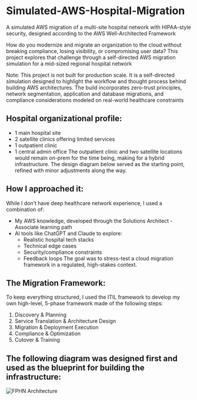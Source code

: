 # Simulated-AWS-Hospital-Migration
A simulated AWS migration of a multi-site hospital network with HIPAA-style security, designed according to the AWS Well-Architected Framework

How do you modernize and migrate an organization to the cloud without breaking compliance, losing visibility, or compromising user data? This project explores that challenge through a self-directed AWS migration simulation for a mid-sized regional hospital network


Note: This project is not built for production scale. It is a self-directed simulation designed to highlight the workflow and thought process behind building AWS architectures. The build incorporates zero-trust principles, network segmentation, application and database migrations, and compliance considerations modeled on real-world healthcare constraints

## Hospital organizational profile: 
- 1 main hospital site
- 2 satellite clinics offering limited services
- 1 outpatient clinic
- 1 central admin office
The outpatient clinic and two satellite locations would remain on-prem for the time being, making for a hybrid infrastructure. The design diagram below served as the starting point, refined with minor adjustments along the way.



## How I approached it:
While I don’t have deep healthcare network experience, I used a combination of: 
- My AWS knowledge, developed through the Solutions Architect - Associate learning path
- AI tools like ChatGPT and Claude to explore:
    * Realistic hospital tech stacks
    * Technical edge cases
    * Security/compliance constraints
    * Feedback loops
The goal was to stress-test a cloud migration framework in a regulated, high-stakes context.

## The Migration Framework: 
To keep everything structured, I used the ITIL framework to develop my own high-level, 5-phase framework made of the following steps: 
1) Discovery & Planning
2) Service Translation & Architecture Design
3) Migration & Deployment Execution
4) Compliance & Optimization
5) Cutover & Training

## The following diagram was designed first and used as the blueprint for building the infrastructure:
![FPHN Architecture](https://github.com/user-attachments/assets/28ed0aba-21d7-44fe-bc02-a66694870c3f)


